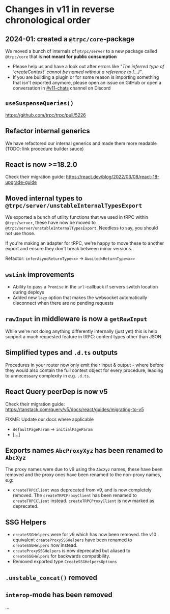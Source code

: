 # Changes in v11 in reverse chronological order

## 2024-01: created a `@trpc/core`-package

We moved a bunch of internals of `@trpc/server` to a new package called `@trpc/core` that is **not meant for public consumption**

- Please help us and have a look out after errors like _"The inferred type of 'createContext' cannot be named without a reference to [...]"_.
- If you are building a plugin or for some reason is importing something that isn't exported anymore, please open an issue on GitHub or open a conversation in [#v11-chats](https://discord.com/channels/867764511159091230/1057652120473575505) channel on Discord

## `useSuspenseQueries()`

https://github.com/trpc/trpc/pull/5226

## Refactor internal generics

We have refactored our internal generics and made them more readable (TODO: link procedure builder sauce)

## React is now >=18.2.0

Check their migration guide: https://react.dev/blog/2022/03/08/react-18-upgrade-guide

## Moved internal types to `@trpc/server/unstableInternalTypesExport`

We exported a bunch of utility functions that we used in tRPC within `@trpc/server`, these have now be moved to `@trpc/server/unstableInternalTypesExport`. Needless to say, you should not use those.

If you're making an adapter for tRPC, we're happy to move these to another export and ensure they don't break between minor versions.

Refactor: `inferAsyncReturnType<x>` -> `Awaited<ReturnType<x>>`

## `wsLink` improvements

- Ability to pass a `Promise` in the `url`-callback if servers switch location during deploys
- Added new `lazy` option that makes the websocket automatically disconnect when there are no pending requests

## `rawInput` in middleware is now a `getRawInput`

While we're not doing anything differently internally (just yet) this is help support a much requested feature in tRPC: content types other than JSON.

## Simplified types and `.d.ts` outputs

Procedures in your router now only emit their input & output - where before they would also contain the full context object for every procedure, leading to unnecessary complexity in e.g. `.d.ts`.

## React Query peerDep is now v5

Check their migration guide: https://tanstack.com/query/v5/docs/react/guides/migrating-to-v5

FIXME: Update our docs where applicable

- `defaultPageParam` -> `initialPageParam`
- [...]

## Exports names `AbcProxyXyz` has been renamed to `AbcXyz`

The proxy names were due to v9 using the `AbcXyz` names, these have been removed and the proxy ones have been renamed to the non-proxy names, e.g:

- `createTRPCClient` was deprecated from v9, and is now completely removed. The `createTRPCProxyClient` has been renamed to `createTRPCClient` instead. `createTRPCProxyClient` is now marked as deprecated.

## SSG Helpers

- `createSSGHelpers` were for v9 which has now been removed. the v10 equivalent `createProxySSGHelpers` have been renamed to `createSSGHelpers` now instead.
- `createProxySSGHelpers` is now deprecated but aliased to `createSSGHelpers` for backwards compatibility.
- Removed exported type `CreateSSGHelpersOptions`

## `.unstable_concat()` removed

## `interop`-mode has been removed

...
